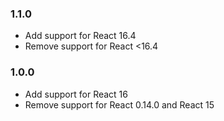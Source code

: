 ### 1.1.0
- Add support for React 16.4
- Remove support for React <16.4

### 1.0.0

- Add support for React 16
- Remove support for React 0.14.0 and React 15

